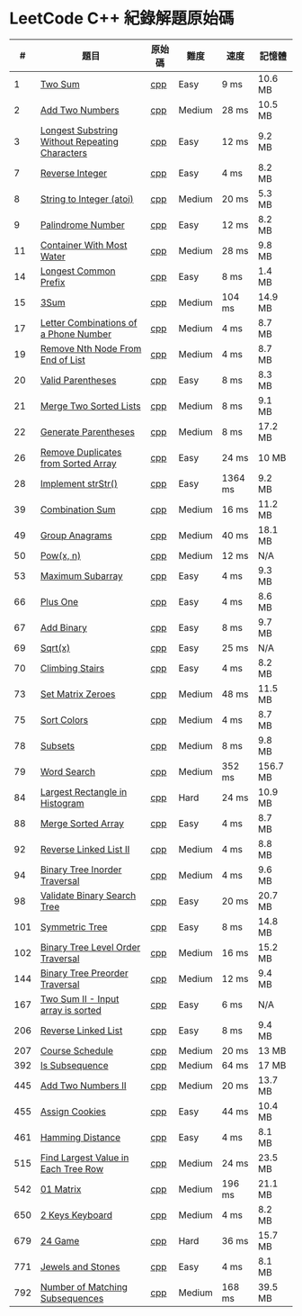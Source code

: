 # LeetCode C++ 紀錄解題原始碼
| # | 題目 | 原始碼 | 難度 | 速度 | 記憶體 |  
|---| ----- | ----- | ----- | ----- |  ----- | 
1 | [Two Sum](https://leetcode.com/problems/two-sum/) | [cpp](Cpp/1.%20Two%20Sum.cpp)| Easy | 9 ms | 10.6 MB |
2 | [Add Two Numbers](https://leetcode.com/problems/add-two-numbers/) | [cpp](Cpp/2.%20Add%20Two%20Numbers.cpp)| Medium| 28 ms | 10.5 MB |
3 | [Longest Substring Without Repeating Characters](https://leetcode.com/problems/longest-substring-without-repeating-characters/) | [cpp](Cpp/3.%20Longest%20Substring%20Without%20Repeating%20Characters.cpp)| Easy | 12 ms | 9.2 MB |
7 | [Reverse Integer](https://leetcode.com/problems/reverse-integer/) | [cpp](Cpp/7.%20Reverse%20Integer.cpp)| Easy | 4 ms | 8.2 MB |
8 | [String to Integer (atoi)](https://leetcode.com/problems/string-to-integer-atoi/) | [cpp](Cpp/8.%20String%20to%20Integer%20(atoi).cpp)| Medium| 20 ms | 5.3 MB |
9 | [Palindrome Number](https://leetcode.com/problems/palindrome-number/) | [cpp](Cpp/9.%20Palindrome%20Number.cpp)| Easy | 12 ms | 8.2 MB |
11 | [Container With Most Water](https://leetcode.com/problems/container-with-most-water/) | [cpp](Cpp/11.%20Container%20With%20Most%20Water.cpp)| Medium| 28 ms | 9.8 MB |
14 | [Longest Common Prefix](https://leetcode.com/problems/longest-common-prefix/) | [cpp](Cpp/14.%20Longest%20Common%20Prefix.cpp)| Easy | 8 ms | 1.4 MB |
15 | [3Sum](https://leetcode.com/problems/3sum/) | [cpp](Cpp/15.%203Sum.cpp)| Medium| 104 ms | 14.9 MB |
17 | [Letter Combinations of a Phone Number](https://leetcode.com/problems/letter-combinations-of-a-phone-number/) | [cpp](Cpp/17.%20Letter%20Combinations%20of%20a%20Phone%20Number.cpp)| Medium| 4 ms | 8.7 MB |
19 | [Remove Nth Node From End of List ](https://leetcode.com/problems/remove-nth-node-from-end-of-list/) | [cpp](Cpp/19.%20Remove%20Nth%20Node%20From%20End%20of%20List.cpp)| Medium| 4 ms | 8.7 MB |
20 | [Valid Parentheses](https://leetcode.com/problems/valid-parentheses/) | [cpp](Cpp/20.%20Valid%20Parentheses.cpp)| Easy | 8 ms | 8.3 MB |
21 | [Merge Two Sorted Lists](https://leetcode.com/problems/merge-two-sorted-lists/) | [cpp](Cpp/21.%20Merge%20Two%20Sorted%20Lists.cpp)| Medium| 8 ms | 9.1 MB |
22 | [Generate Parentheses](https://leetcode.com/problems/generate-parentheses/) | [cpp](Cpp/22.%20Generate%20Parentheses.cpp)| Medium| 8 ms | 17.2 MB |
26 | [Remove Duplicates from Sorted Array](https://leetcode.com/problems/remove-duplicates-from-sorted-array/) | [cpp](Cpp/26.%20Remove%20Duplicates%20from%20Sorted%20Array.cpp)| Easy | 24 ms | 10 MB |
28 | [Implement strStr()](https://leetcode.com/problems/implement-strstr/) | [cpp](Cpp/28.%20Implement%20strStr().cpp)| Easy | 1364 ms | 9.2 MB |
39 | [Combination Sum](https://leetcode.com/problems/combination-sum/) | [cpp](Cpp/39.%20Combination%20Sum.cpp)| Medium| 16 ms | 11.2 MB |
49 | [Group Anagrams](https://leetcode.com/problems/group-anagrams/) | [cpp](Cpp/49.%20Group%20Anagrams.cpp)| Medium| 40 ms | 18.1 MB |
50 | [Pow(x, n)](https://leetcode.com/problems/powx-n/) | [cpp](Cpp/50.%20Pow(x%2C%20n).cpp)| Medium| 12 ms | N/A |
53 | [Maximum Subarray](https://leetcode.com/problems/maximum-subarray/) | [cpp](Cpp/53.%20Maximum%20Subarray.cpp)| Easy | 4 ms | 9.3 MB |
66 | [Plus One](https://leetcode.com/problems/plus-one/) | [cpp](Cpp/66.%20Plus%20One.cpp)| Easy | 4 ms | 8.6 MB |
67 | [Add Binary](https://leetcode.com/problems/add-binary/) | [cpp](Cpp/67.%20Add%20Binary.cpp)| Easy | 8 ms | 9.7 MB |
69 | [Sqrt(x)](https://leetcode.com/problems/sqrtx/) | [cpp](Cpp/69.%20Sqrt(x).cpp)| Easy | 25 ms | N/A |
70 | [Climbing Stairs](https://leetcode.com/problems/climbing-stairs/) | [cpp](Cpp/70.%20Climbing%20Stairs.cpp)| Easy | 4 ms | 8.2 MB |
73 | [Set Matrix Zeroes](https://leetcode.com/problems/set-matrix-zeroes/) | [cpp](Cpp/73.%20Set%20Matrix%20Zeroes.cpp)| Medium| 48 ms | 11.5 MB |
75 | [Sort Colors](https://leetcode.com/problems/sort-colors/) | [cpp](Cpp/75.%20Sort%20Colors.cpp)| Medium| 4 ms | 8.7 MB |
78 | [Subsets](https://leetcode.com/problems/subsets/) | [cpp](Cpp/78.%20Subsets.cpp)| Medium| 8 ms | 9.8 MB |
79 | [Word Search](https://leetcode.com/problems/word-search/) | [cpp](Cpp/79.%20Word%20Search.cpp)| Medium| 352 ms | 156.7 MB |
84 | [Largest Rectangle in Histogram](https://leetcode.com/problems/largest-rectangle-in-histogram/) | [cpp](Cpp/84.%20Largest%20Rectangle%20in%20Histogram.cpp)|Hard| 24 ms | 10.9 MB |
88 | [Merge Sorted Array](https://leetcode.com/problems/merge-sorted-array/) | [cpp](Cpp/88.%20Merge%20Sorted%20Array.cpp)| Easy | 4 ms | 8.7 MB |
92 | [Reverse Linked List II](https://leetcode.com/problems/reverse-linked-list-ii/) | [cpp](Cpp/92.%20Reverse%20Linked%20List%20II.cpp)| Medium| 4 ms | 8.8 MB |
94 | [Binary Tree Inorder Traversal](https://leetcode.com/problems/binary-tree-inorder-traversal/) | [cpp](Cpp/94.%20Binary%20Tree%20Inorder%20Traversal.cpp)| Medium| 4 ms | 9.6 MB |
98 | [Validate Binary Search Tree](https://leetcode.com/problems/validate-binary-search-tree/) | [cpp](Cpp/98.%20Validate%20Binary%20Search%20Tree.cpp)| Easy | 20 ms | 20.7 MB |
101 | [Symmetric Tree](https://leetcode.com/problems/symmetric-tree/) | [cpp](Cpp/101.%20Symmetric%20Tree.cpp) | Easy | 8 ms | 14.8 MB |
102 | [Binary Tree Level Order Traversal](https://leetcode.com/problems/binary-tree-level-order-traversal/) | [cpp](Cpp/102.%20Binary%20Tree%20Level%20Order%20Traversal.cpp) | Medium | 16 ms | 15.2 MB |
144 | [Binary Tree Preorder Traversal](https://leetcode.com/problems/binary-tree-preorder-traversal/) | [cpp](Cpp/144.%20Binary%20Tree%20Preorder%20Traversal.cpp) | Medium | 12 ms | 9.4 MB |
167 | [Two Sum II - Input array is sorted](https://leetcode.com/problems/two-sum-ii-input-array-is-sorted/167.%20Two%20Sum%20II%20-%20Input%20array%20is%20sorted.cpp) | [cpp](Cpp/) | Easy | 6 ms | N/A |
206 | [Reverse Linked List](https://leetcode.com/problems/reverse-linked-list/) | [cpp](Cpp/206.%20Reverse%20Linked%20List.cpp) | Easy | 8 ms | 9.4 MB |
207 | [Course Schedule](https://leetcode.com/problems/course-schedule/) | [cpp](Cpp/207.%20Course%20Schedule.cpp) | Medium | 20 ms | 13 MB |
392 | [Is Subsequence](https://leetcode.com/problems/is-subsequence/) | [cpp](Cpp/392.%20Is%20Subsequence.cpp) | Medium | 64 ms | 17 MB |
445 | [Add Two Numbers II](https://leetcode.com/problems/add-two-numbers-ii/) | [cpp](Cpp/445.%20Add%20Two%20Numbers%20II.cpp) | Medium | 20 ms | 13.7 MB |
455 | [Assign Cookies](https://leetcode.com/problems/assign-cookies/) | [cpp](Cpp/455.%20Assign%20Cookies.cpp) | Easy | 44 ms | 10.4 MB |
461 | [Hamming Distance](https://leetcode.com/problems/hamming-distance/) | [cpp](Cpp/461.%20Hamming%20Distance.cpp) | Easy | 4 ms | 8.1 MB |
515 | [Find Largest Value in Each Tree Row](https://leetcode.com/problems/find-largest-value-in-each-tree-row/) | [cpp](Cpp/515.%20Find%20Largest%20Value%20in%20Each%20Tree%20Row.cpp) | Medium | 24 ms | 23.5 MB |
542 | [01 Matrix](https://leetcode.com/problems/01-matrix/) | [cpp](Cpp/542.%2001%20Matrix.cpp) | Medium | 196 ms | 21.1 MB |
650 | [2 Keys Keyboard](https://leetcode.com/problems/2-keys-keyboard/) | [cpp](Cpp/650.%202%20Keys%20Keyboard.cpp) | Medium | 4 ms | 8.2 MB |
679 | [24 Game](https://leetcode.com/problems/24-game/) | [cpp](Cpp/679.%2024%20Game.cpp) | Hard | 36 ms | 15.7 MB |
771 | [Jewels and Stones](https://leetcode.com/problems/jewels-and-stones/) | [cpp](Cpp/771.%20Jewels%20and%20Stones.cpp) | Easy | 4 ms | 8.1 MB |
792 | [Number of Matching Subsequences](https://leetcode.com/problems/number-of-matching-subsequences/) | [cpp](Cpp/792.%20Number%20of%20Matching%20Subsequences.cpp) | Medium | 168 ms | 39.5 MB |